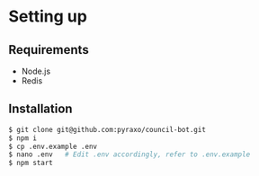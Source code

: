 # Setting up

## Requirements
* Node.js
* Redis

## Installation
```bash
$ git clone git@github.com:pyraxo/council-bot.git
$ npm i
$ cp .env.example .env
$ nano .env   # Edit .env accordingly, refer to .env.example
$ npm start
```